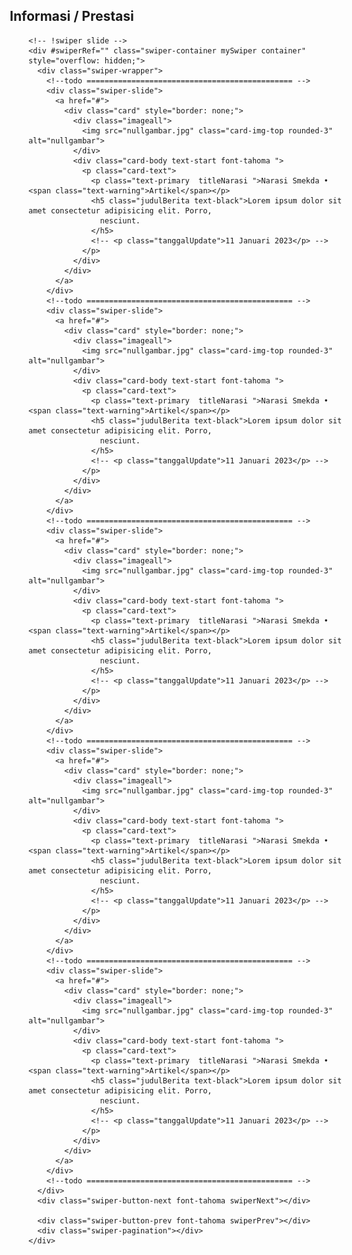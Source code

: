 <!-- ! fourth section -->

  <section class="fourth-section container-fluid mb-5 mb-md-0">
    <h1 class=" subJudul mx-md-5 fs-4 fs-md-3 mt-5  ps-5 pt-5 d-flex justify-content-start align-items-center"
      style="margin-left: -30px;">
      <div class="iconJucul"> </div>Informasi / Prestasi
    </h1>


    <!-- !swiper slide -->
    <div #swiperRef="" class="swiper-container mySwiper container" style="overflow: hidden;">
      <div class="swiper-wrapper">
        <!--todo ============================================== -->
        <div class="swiper-slide">
          <a href="#">
            <div class="card" style="border: none;">
              <div class="imageall">
                <img src="nullgambar.jpg" class="card-img-top rounded-3" alt="nullgambar">
              </div>
              <div class="card-body text-start font-tahoma ">
                <p class="card-text">
                  <p class="text-primary  titleNarasi ">Narasi Smekda • <span class="text-warning">Artikel</span></p>
                  <h5 class="judulBerita text-black">Lorem ipsum dolor sit amet consectetur adipisicing elit. Porro,
                    nesciunt.
                  </h5>
                  <!-- <p class="tanggalUpdate">11 Januari 2023</p> -->
                </p>
              </div>
            </div>
          </a>
        </div>
        <!--todo ============================================== -->
        <div class="swiper-slide">
          <a href="#">
            <div class="card" style="border: none;">
              <div class="imageall">
                <img src="nullgambar.jpg" class="card-img-top rounded-3" alt="nullgambar">
              </div>
              <div class="card-body text-start font-tahoma ">
                <p class="card-text">
                  <p class="text-primary  titleNarasi ">Narasi Smekda • <span class="text-warning">Artikel</span></p>
                  <h5 class="judulBerita text-black">Lorem ipsum dolor sit amet consectetur adipisicing elit. Porro,
                    nesciunt.
                  </h5>
                  <!-- <p class="tanggalUpdate">11 Januari 2023</p> -->
                </p>
              </div>
            </div>
          </a>
        </div>
        <!--todo ============================================== -->
        <div class="swiper-slide">
          <a href="#">
            <div class="card" style="border: none;">
              <div class="imageall">
                <img src="nullgambar.jpg" class="card-img-top rounded-3" alt="nullgambar">
              </div>
              <div class="card-body text-start font-tahoma ">
                <p class="card-text">
                  <p class="text-primary  titleNarasi ">Narasi Smekda • <span class="text-warning">Artikel</span></p>
                  <h5 class="judulBerita text-black">Lorem ipsum dolor sit amet consectetur adipisicing elit. Porro,
                    nesciunt.
                  </h5>
                  <!-- <p class="tanggalUpdate">11 Januari 2023</p> -->
                </p>
              </div>
            </div>
          </a>
        </div>
        <!--todo ============================================== -->
        <div class="swiper-slide">
          <a href="#">
            <div class="card" style="border: none;">
              <div class="imageall">
                <img src="nullgambar.jpg" class="card-img-top rounded-3" alt="nullgambar">
              </div>
              <div class="card-body text-start font-tahoma ">
                <p class="card-text">
                  <p class="text-primary  titleNarasi ">Narasi Smekda • <span class="text-warning">Artikel</span></p>
                  <h5 class="judulBerita text-black">Lorem ipsum dolor sit amet consectetur adipisicing elit. Porro,
                    nesciunt.
                  </h5>
                  <!-- <p class="tanggalUpdate">11 Januari 2023</p> -->
                </p>
              </div>
            </div>
          </a>
        </div>
        <!--todo ============================================== -->
        <div class="swiper-slide">
          <a href="#">
            <div class="card" style="border: none;">
              <div class="imageall">
                <img src="nullgambar.jpg" class="card-img-top rounded-3" alt="nullgambar">
              </div>
              <div class="card-body text-start font-tahoma ">
                <p class="card-text">
                  <p class="text-primary  titleNarasi ">Narasi Smekda • <span class="text-warning">Artikel</span></p>
                  <h5 class="judulBerita text-black">Lorem ipsum dolor sit amet consectetur adipisicing elit. Porro,
                    nesciunt.
                  </h5>
                  <!-- <p class="tanggalUpdate">11 Januari 2023</p> -->
                </p>
              </div>
            </div>
          </a>
        </div>
        <!--todo ============================================== -->
      </div>
      <div class="swiper-button-next font-tahoma swiperNext"></div>

      <div class="swiper-button-prev font-tahoma swiperPrev"></div>
      <div class="swiper-pagination"></div>
    </div>
  </section>
  <!-- ! end fourth section -->
